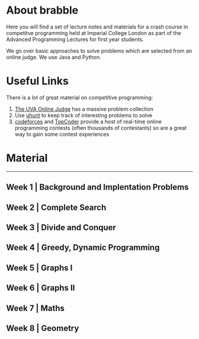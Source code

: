 About brabble
=============

Here you will find a set of lecture notes and materials for a crash
course in competitve programming held at Imperial College London as
part of the Advanced Programming Lectures for first year students.

We go over basic approaches to solve problems which are selected from
an online judge. We use Java and Python.


# Useful Links

There is a lot of great material on competitive programming:

1. [The UVA Online Judge]() has a massive problem collection
2. Use [uhunt]() to keep track of interesting problems to solve
3. [codeforces](http://codeforces.com) and
   [TopCoder](http://topcoder.com) provide a host of real-time online
   programming contests (often thousands of contestants) so are a
   great way to gain some contest experiences

# Material

----------------------------------------------
Week 1  | Background and Implentation Problems
----------------------------------------------
Week 2  | Complete Search
----------------------------------------------
Week 3  | Divide and Conquer
----------------------------------------------
Week 4  | Greedy, Dynamic Programming
----------------------------------------------
Week 5  | Graphs I
----------------------------------------------
Week 6  | Graphs II
----------------------------------------------
Week 7  | Maths
----------------------------------------------
Week 8  | Geometry
----------------------------------------------
